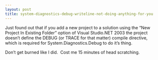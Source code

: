 ```yaml
---
layout: post
title: system-diagnostics-debug-writeline-not-doing-anything-for-you
---
```

Just found out that if you add a new project to a solution using the
“New Project In Existing Folder” option of Visual Studio.NET 2003 the
project doesn’t define the DEBUG (or TRACE for that matter) compile
directive, which is required for System.Diagnostics.Debug to do it’s
thing.

Don’t get burned like I did.  Cost me 15 minutes of head scratching.
